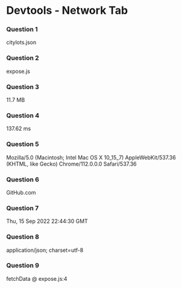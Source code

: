# Devtools - Network Tab

### Question 1
citylots.json

### Question 2
expose.js

### Question 3
11.7 MB

### Question 4
137.62 ms

### Question 5
Mozilla/5.0 (Macintosh; Intel Mac OS X 10_15_7) AppleWebKit/537.36 (KHTML, like Gecko) Chrome/112.0.0.0 Safari/537.36

### Question 6
GitHub.com

### Question 7
Thu, 15 Sep 2022 22:44:30 GMT

### Question 8
application/json; charset=utf-8

### Question 9
fetchData @ expose.js:4